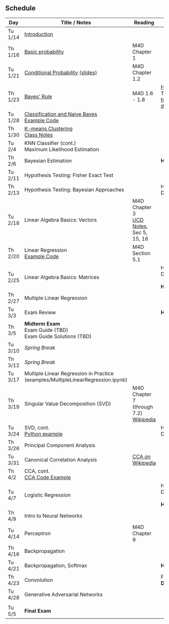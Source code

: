 ## Schedule

| Day     | Title / Notes                                                      | Reading         | Homework                                   |
|---------|--------------------------------------------------------------------|-----------------|--------------------------------------------|
| Tu 1/14 | [Introduction](lectures/L01-Introduction.pdf)                      |                 |                                            |
| Th 1/16 | [Basic probability](lectures/L02-ProbabilityBasics.pdf)            | M4D Chapter 1   |                                            |
| Tu 1/21 | [Conditional Probability](lectures/L03-ConditionalProbability.pdf) [(slides)](lectures/L03-ConditionalProbability-slides.pdf) | M4D Chapter 1.2 |                                            |
| Th 1/23 | [Bayes' Rule](lectures/L04-BayesRule.pdf)                          | M4D 1.6 - 1.8   | [HW 1](homeworks/hw1.pdf), Due Th 2/6 <br> [hippocampus data](homeworks/OASIS-hippocampus.csv) |
| Tu 1/28 | [Classification and Naive Bayes](lectures/L05-NaiveBayes.pdf) <br> [Example Code](examples/SimpleDataPlots.ipynb)   |        |       |
| Th 1/30 | [K-means Clustering](lectures/L06:07-Clustering:KNN.pdf) <br> [Class Notes](lectures/L06-Notes.pdf)           |         |          |
| Tu 2/4  | KNN Classifier (cont.) <br> Maximum Likelihood Estimation |         |          |
| Th 2/6  | Bayesian Estimation     |   | **HW 1 Due**  |
| Tu 2/11 | Hypothesis Testing: Fisher Exact Test |         |          |
| Th 2/13 | Hypothesis Testing: Bayesian Approaches |         | HW 2 (TBD), Due Tu 2/25         |
| Tu 2/18 | Linear Algebra Basics: Vectors              | M4D Chapter 3<br>[UCD Notes](https://www.math.ucdavis.edu/~linear/linear.pdf), Sec 5, 15, 16        |          |
| Th 2/20 | Linear Regression <br> [Example Code](examples/LinearRegression.ipynb)  | M4D Section 5.1 |          |
| Tu 2/25 | Linear Algebra Basics: Matrices              |         | HW 3 (TBD), Due Tu 3/4<br> <br>**HW 2 Due**         |
| Th 2/27 | Multiple Linear Regression<br>  |         |          |
| Tu 3/3  | Exam Review  |         |  **HW 3 Due**   |
| Th 3/5  | **Midterm Exam**<br> Exam Guide (TBD) <br> Exam Guide Solutions (TBD)    |         |          |
| Tu 3/10 | *Spring Break*                        |         |          |
| Th 3/12 | *Spring Break*                        |         |          |
| Tu 3/17 | Multiple Linear Regression in Practice (examples/MultipleLinearRegression.ipynb) |         |          |
| Th 3/19 | Singular Value Decomposition (SVD) | M4D Chapter 7 (through 7.2)<br>[Wikipedia](https://en.wikipedia.org/wiki/Singular_value_decomposition) |          |
| Tu 3/24 | SVD, cont.<br>[Python example](examples/SVD.ipynb) |  | HW 4(TBD), Due Tu 4/8<br> |
| Th 3/26 | Principal Component Analysis |         |          |
| Tu 3/31 | Canonical Correlation Analysis | [CCA on Wikipedia](https://en.wikipedia.org/wiki/Canonical_correlation) |          |
| Th 4/2  | CCA, cont.<br>[CCA Code Example](examples/CCA.ipynb) |         |          |
| Tu 4/7  | Logistic Regression |         | HW 5 (TBD), Due Tu 4/22<br> <br>**HW 4 Due** |
| Th 4/9  | Intro to Neural Networks |         |          |
| Tu 4/14 | Perceptron | M4D Chapter 9 |          |
| Th 4/16 | Backpropagation |         |          |
| Tu 4/21 | Backpropagation, Softmax |         | **HW 5 Due** |
| Th 4/23 | Convolution |         | Final (TBD)<br>**Due Fr 5/9** |
| Tu 4/28 | Generative Adversarial Networks |         |          |
|         |               |         |          |
| Tu 5/5  | **Final Exam**             |         |          |
